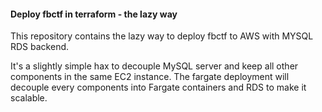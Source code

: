 #### Deploy fbctf in terraform - the lazy way

This repository contains the lazy way to deploy fbctf to AWS with MYSQL RDS backend. 

It's a slightly simple hax to decouple MySQL server and keep all other components in the same EC2 instance. The fargate deployment will decouple every components into Fargate containers and RDS to make it scalable.


